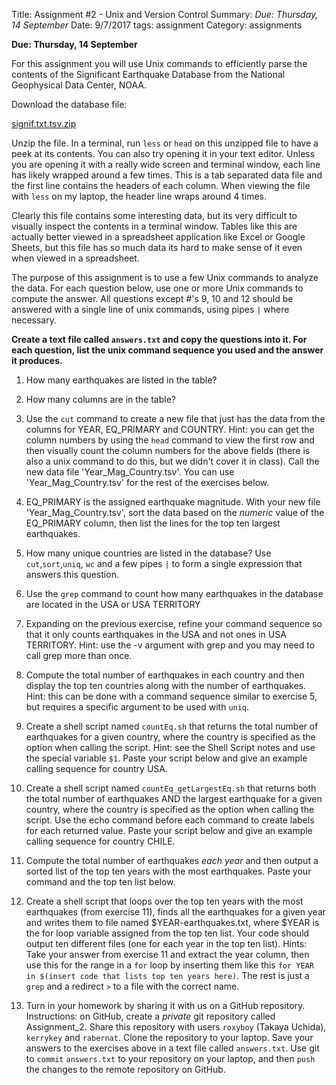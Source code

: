 Title: Assignment #2 -  Unix and Version Control
Summary: *Due: Thursday, 14 September*
Date: 9/7/2017
tags: assignment
Category: assignments

**Due: Thursday, 14 September**

For this assignment you will use Unix commands to efficiently parse
the contents of the Significant Earthquake Database from the National Geophysical Data Center, NOAA.

Download the database file:

 [signif.txt.tsv.zip]({attach}/Assignments/signif.txt.tsv.zip)

Unzip the file. In a terminal, run `less` or `head` on this unzipped file to have a peek at its contents. You can also try opening it in your text editor. Unless you are opening it with a really wide screen and terminal window, each line has likely wrapped around a few times. This is a tab separated data file and the first line contains the headers of each column. When viewing the file with `less` on my laptop, the header line wraps around 4 times.  

Clearly this file contains some interesting data, but its very difficult to visually inspect the contents in a terminal window. Tables like this are actually better viewed in a spreadsheet application like Excel or Google Sheets, but this file has so much data its hard to make sense of it even when viewed in a spreadsheet.

 The purpose of this assignment is to use a few Unix commands to analyze the data. For each question below, use one or more Unix commands to compute the answer. All questions except #'s 9, 10 and 12 should be answered with a single line of unix commands, using pipes `|` where necessary.

 **Create a text file called `answers.txt` and copy the questions into it. For each question, list  the unix command sequence you used and the answer it produces.**

1. How many earthquakes are listed in the table?


2. How many columns are in the table?


3. Use the `cut` command to create a new file that just has the data from the columns for YEAR, EQ_PRIMARY and COUNTRY. Hint: you can get the column numbers by using the `head` command to view the first row and then visually count the column numbers for the above fields (there is also a unix command to do this, but we didn't cover it in class).  Call the new data file 'Year_Mag_Country.tsv'. You can use 'Year_Mag_Country.tsv' for the rest of the exercises below.


4.  EQ_PRIMARY is the assigned earthquake magnitude. With your new file 'Year_Mag_Country.tsv', sort the data based on the *numeric* value of the EQ_PRIMARY column, then list the lines for the top ten largest earthquakes.

5.  How many unique countries are listed in the database? Use `cut`,`sort`,`uniq`, `wc` and a few pipes `|` to form a single expression that answers this question.


6. Use the `grep` command to count how many earthquakes in the database are located in the USA or USA TERRITORY


7. Expanding on the previous exercise, refine your command sequence so that it only counts earthquakes in the USA and not ones in USA TERRITORY. Hint: use the -v argument with grep and you
may need to call grep more than once.


8.  Compute the total number of earthquakes in each country and then display the top ten countries along with the number of earthquakes. Hint: this can be done with a command sequence similar to exercise 5, but requires a specific argument to be used with `uniq`.



9. Create a shell script named `countEq.sh` that returns the total number of earthquakes for a given country, where the country is specified as the option when calling the script. Hint: see the Shell Script notes and use the special variable `$1`.  Paste your script  below and give an example calling sequence for country USA.


10.  Create a shell script named `countEq_getLargestEq.sh` that returns both the total number of earthquakes AND the largest earthquake for a given country, where the country is specified as the option when calling the script. Use the echo command before each command to create labels for each returned value. Paste your script  below and give an example calling sequence for country CHILE.   



11.  Compute the total number of earthquakes *each year* and then output a sorted list of the top ten years with the most earthquakes. Paste your command and the top ten list below.




12. Create a shell script that loops over the top ten years with the most earthquakes (from exercise 11), finds all the earthquakes for a given year and writes them to file named $YEAR-earthquakes.txt, where $YEAR is the for loop variable assigned from the top ten list. Your code should output ten different files (one for each year in the top ten list). Hints: Take your answer from exercise 11 and extract the year column, then use this for the range in a `for` loop by inserting them like this `for YEAR in $(insert code that lists top ten years here)`. The rest is just a `grep` and  a redirect `>` to a file with the correct name.  



13. Turn in your homework by sharing it with us on a GitHub repository.  Instructions: on GitHub, create a *private* git repository called Assignment_2. Share this repository with users `roxyboy` (Takaya Uchida), `kerrykey` and `rabernat`. Clone the repository to your laptop.  Save your answers to the exercises above in a text file called `answers.txt`. Use git to `commit` `answers.txt` to your repository on your laptop, and then `push` the changes to the remote repository on GitHub.   
